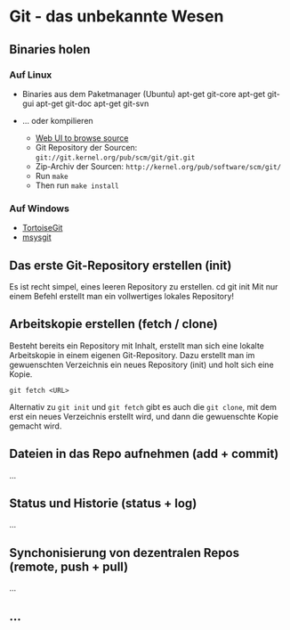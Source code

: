 # Git - das unbekannte Wesen

## Binaries holen

### Auf Linux

  * Binaries aus dem Paketmanager (Ubuntu)
	apt-get git-core
	apt-get git-gui
	apt-get git-doc
	apt-get git-svn

  * ... oder kompilieren
    * [Web UI to browse source](http://git.kernel.org/?p=git/git.git;a=summary)
    * Git Repository der Sourcen: `git://git.kernel.org/pub/scm/git/git.git`
    * Zip-Archiv der Sourcen: `http://kernel.org/pub/software/scm/git/`
    * Run `make`
    * Then run `make install`

### Auf Windows
  * [TortoiseGit](http://code.google.com/p/tortoisegit/)
  * [msysgit](http://code.google.com/p/msysgit/)
	
## Das erste Git-Repository erstellen (init)
Es ist recht simpel, eines leeren Repository zu erstellen.
	cd <arbeitsverzeichnis>
	git init
Mit nur einem Befehl erstellt man ein vollwertiges lokales Repository!

## Arbeitskopie erstellen (fetch / clone)
Besteht bereits ein Repository mit Inhalt, erstellt man sich
eine lokalte Arbeitskopie in einem eigenen Git-Repository. Dazu erstellt man im gewuenschten Verzeichnis ein neues Repository (init) und holt sich eine Kopie.

	git fetch <URL>

Alternativ zu `git init` und `git fetch` gibt es auch die `git clone`, mit dem erst ein neues Verzeichnis erstellt wird, und dann die gewuenschte Kopie gemacht wird.
	
## Dateien in das Repo aufnehmen (add + commit)
...
## Status und Historie (status + log)
...
## Synchonisierung von dezentralen Repos (remote, push + pull)
...
## ...
